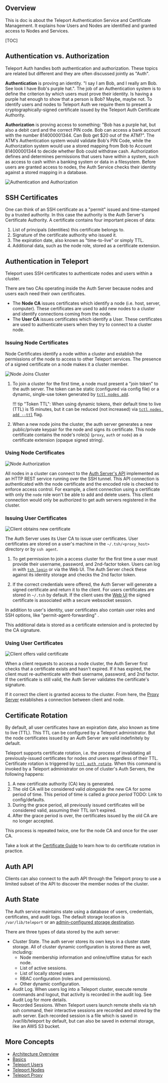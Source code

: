 ## Overview

This is doc is about the Teleport Authentication Service and Certificate Management. It explains how Users and Nodes are identified and granted access to Nodes and Services.

[TOC]

## Authentication vs. Authorization

Teleport Auth handles both authentication and authorization. These topics are related but different and they are often discussed jointly as "Auth".

**Authentication** is proving an identity. "I say I am Bob, and I really am Bob. See look I have Bob's purple hat.". The job of an Authentication system is to define the criterion by which users must prove their identity. Is having a purple hat enough to show that a person is Bob? Maybe, maybe not. To identify users and nodes to Teleport Auth we require them to present a cryptographically-signed certificate issued by the Teleport Auth Certificate Authority.

**Authorization** is proving access to something: "Bob has a purple hat, but also a debit card and the correct PIN code. Bob can access a bank account with the number 814000001344. Can Bob get $20 out of the ATM?". The ATM's Authentication system would validate Bob's PIN Code, while the Authorization system would use a stored mapping from Bob to Account 814000001344 to decide whether Bob could withdraw cash. Authorization defines and determines permissions that users have within a system, such as access to cash within a banking system or data in a filesystem. Before users are granted access to nodes, the Auth Service checks their identity against a stored mapping in a database.

![Authentication and Authorization](../img/authn_authz.svg)

## SSH Certificates

One can think of an SSH certificate as a "permit" issued and time-stamped by a trusted authority. In this case the authority is the Auth Server's Certificate Authority. A certificate contains four important pieces of data:

1. List of principals (identities) this certificate belongs to.
2. Signature of the certificate authority who issued it.
3. The expiration date, also known as "time-to-live" or simply TTL.
4. Additional data, such as the node role, stored as a certificate extension.

## Authentication in Teleport

Teleport uses SSH certificates to authenticate nodes and users within a cluster.

There are two CAs operating inside the Auth Server because nodes and users each need their own certificates. <!--TODO: Why?-->

* The **Node CA** issues certificates which identify a node (i.e. host, server, computer). These certificates are used to add new nodes to a cluster and identify connections coming from the node.
* The **User CA** issues certificates which identify a User. These certificates are used to authenticate users when they try to connect to a cluster node.

### Issuing Node Certificates

Node Certificates identify a node within a cluster and establish the permissions of the node to access to other Teleport services. The presence of a signed certificate on a node makes it a cluster member.

![Node Joins Cluster](../img/node_join.svg)

1. To join a cluster for the first time, a node must present a "join token" to the auth server. The token can be static (configured via config file) or a dynamic, single-use token generated by [`tctl nodes add`](../cli-docs/#tctl-nodes-add).

    !!! tip "Token TTL":
        When using dynamic tokens, their default time to live (TTL) is 15 minutes, but it can be reduced (not increased) via [`tctl nodes add --ttl`](../cli-doocs/#tctl-nodes-add) flag.

2. When a new node joins the cluster, the auth server generates a new public/private keypair for the node and signs its certificate. This node certificate contains the node's role(s) (`proxy`, `auth` or `node`) as a certificate extension (opaque signed string).

### Using Node Certificates

![Node Authorization](../img/node_cluster_auth.svg)

All nodes in a cluster can connect to the [Auth Server's API](#auth-api-server) <!--Docs about this--> implemented as an HTTP REST service running over the SSH tunnel. This API connection is authenticated with the node certificate and the encoded role is checked to enforce access control. For example, a client connection using a certificate with only the `node` role won't be able to add and delete users. This client connection would only be authorized to get auth servers registered in the cluster.

### Issuing User Certificates

![Client obtains new certificate](../img/cert_invalid.svg)

The Auth Server uses its User CA to issue user certificates. User certificates are stored on a user's machine in the `~/.tsh/<proxy_host>` directory or by `ssh agent`.

1. To get permission to join a access cluster for the first time a user must provide their username, password, and 2nd-factor token. Users can log in with [`tsh login`](../cli-docs/#tsh-login) or via the Web UI. The Auth Server check these against its identity storage and checks the 2nd factor token.

2. If the correct credentials were offered, the Auth Server will generate a signed certificate and return it to the client. For users certificates are stored in `~/.tsh` by default. If the client uses the [Web UI](./proxy/#web-ui-to-ssh) the signed certificate is associated with a secure websocket session.

In addition to user's identity, user certificates also contain user roles and SSH options, like "permit-agent-forwarding" <!--TODO: link to config/set options here-->.

This additional data is stored as a certificate extension and is protected by the CA signature.

### Using User Certificates

![Client offers valid certificate](../img/user_auth.svg)

When a client requests to access a node cluster, the Auth Server first checks that a certificate exists and hasn't expired. If it has expired, the client must re-authenticate with their username, password, and 2nd factor. If the certificate is still valid, the Auth Server validates the certificate's signature.

If it correct the client is granted access to the cluster. From here, the [Proxy Server](./proxy/#connecting-to-a-node) establishes a connection between client and node.

## Certificate Rotation

By default, all user certificates have an expiration date, also known as time to live (TTL). This TTL can be configured by a Teleport administrator. But the node certificates issued by an Auth Server are valid indefinitely by default.

Teleport supports certificate rotation, i.e. the process of invalidating all previously-issued certificates for nodes _and_ users regardless of their TTL. Certificate rotation is triggered by [`tctl auth rotate`](../cli-docs/#tctl-auth). When this command is invoked by a Teleport administrator on one of cluster's Auth Servers, the following happens:

1. A new certificate authority (CA) key is generated.
2. The old CA will be considered valid _alongside_ the new CA for some period of time. This period of time is called a _grace period_ TODO: Link to config/defaults.
3. During the grace period, all previously issued certificates will be considered valid, assuming their TTL isn't expired.
4. After the grace period is over, the certificates issued by the old CA are no longer accepted.

This process is repeated twice, one for the node CA and once for the user CA.

Take a look at the [Certificate Guide](../admin-guide/#certificate-rotation) to learn how to do certificate rotation in practice.

## Auth API

 <!--TODO: Can we say more about this, abstract of routes provided-->

Clients can also connect to the auth API through the Teleport proxy to use a limited subset of the API to discover the member nodes of the cluster.

## Auth State

The Auth service maintains state using a database of users, credentials, certificates, and audit logs. The default storage location is `/var/lib/teleport` or an [admin-configured storage destination](../admin-guide/#high-availability).

There are three types of data stored by the auth server:

* Cluster State. The auth server stores its own keys in a cluster state storage. All of cluster dynamic configuration is stored there as well, including:
    * Node membership information and online/offline status for each node.
    * List of active sessions.
    * List of locally stored users
    * RBAC configuration (roles and permissions).
    * Other dynamic configuration.
* Audit Log. When users log into a Teleport cluster, execute remote commands and logout, that activity is recorded in the audit log. See Audit Log for more details.
* Recorded Sessions. When Teleport users launch remote shells via tsh ssh command, their interactive sessions are recorded and stored by the auth server. Each recorded session is a file which is saved in /var/lib/teleport by default, but can also be saved in external storage, like an AWS S3 bucket.


## More Concepts

* [Architecture Overview](./architecture)
* [Basics](./basics)
* [Teleport Users](./users)
* [Teleport Nodes](./nodes)
* [Teleport Proxy](./proxy)
